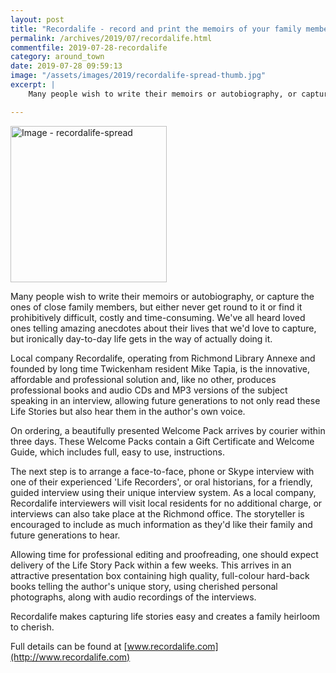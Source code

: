 ```yaml
---
layout: post
title: "Recordalife - record and print the memoirs of your family members"
permalink: /archives/2019/07/recordalife.html
commentfile: 2019-07-28-recordalife
category: around_town
date: 2019-07-28 09:59:13
image: "/assets/images/2019/recordalife-spread-thumb.jpg"
excerpt: |
    Many people wish to write their memoirs or autobiography, or capture the ones of close family members, but either never get round to it or find it prohibitively difficult, costly and time-consuming. We've all heard loved ones telling amazing anecdotes about their lives that we'd love to capture, but ironically day-to-day life gets in the way of actually doing it.

---
```

<a href="/assets/images/2019/recordalife-spread.jpg" title="Click for a larger image"><img src="/assets/images/2019/recordalife-spread-thumb.jpg" width="250" alt="Image - recordalife-spread"  class="photo right"/></a>

Many people wish to write their memoirs or autobiography, or capture the ones of close family members, but either never get round to it or find it prohibitively difficult, costly and time-consuming. We've all heard loved ones telling amazing anecdotes about their lives that we'd love to capture, but ironically day-to-day life gets in the way of actually doing it.

Local company Recordalife, operating from Richmond Library Annexe and founded by long time Twickenham resident Mike Tapia, is the innovative, affordable and professional solution and, like no other, produces professional books and audio CDs and MP3 versions of the subject speaking in an interview, allowing future generations to not only read these Life Stories but also hear them in the author's own voice.

On ordering, a beautifully presented Welcome Pack arrives by courier within three days. These Welcome Packs contain a Gift Certificate and Welcome Guide, which includes full, easy to use, instructions.

The next step is to arrange a face-to-face, phone or Skype interview with one of their experienced 'Life Recorders', or oral historians, for a friendly, guided interview using their unique interview system. As a local company, Recordalife interviewers will visit local residents for no additional charge, or interviews can also take place at the Richmond office. The storyteller is encouraged to include as much information as they'd like their family and future generations to hear.

Allowing time for professional editing and proofreading, one should expect delivery of the Life Story Pack within a few weeks.  This arrives in an attractive presentation box containing high quality, full-colour hard-back books telling the author's unique story, using cherished personal photographs, along with audio recordings of the interviews.

Recordalife makes capturing life stories easy and creates a family heirloom to cherish.

Full details can be found at [www.recordalife.com](http://www.recordalife.com)
